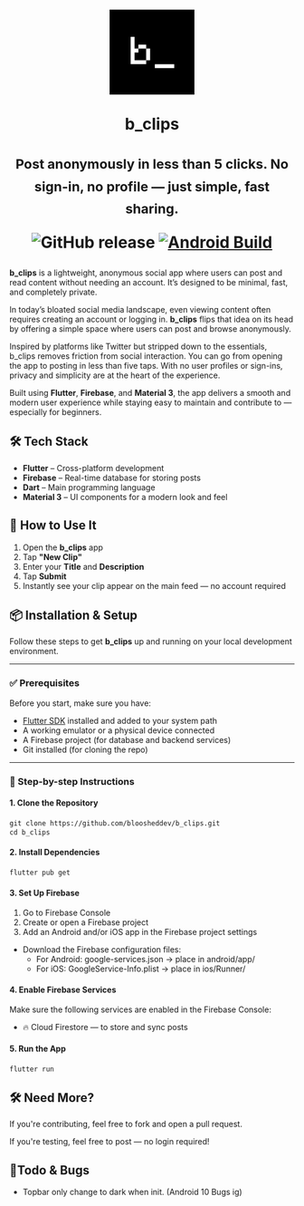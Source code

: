 <h1 align="center">
  <picture>
    <img width="150" src="https://raw.githubusercontent.com/bloosheddev/b_clips/refs/heads/main/assets/images/logo.png"/>
  </picture>

<p align="center">
  b_clips
</p>

<p>
<sub>
  Post anonymously in less than 5 clicks. No sign-in, no profile — just simple, fast sharing.
</sub>
</p>

![GitHub release](https://img.shields.io/github/v/release/bloosheddev/b_clips)
[![Android Build](https://github.com/bloosheddev/b_clips/actions/workflows/android-build.yml/badge.svg?style=for-the-badge)](https://github.com/bloosheddev/b_clips/actions/workflows/android-build.yml)

</h1>

**b_clips** is a lightweight, anonymous social app where users can post and read content without needing an account. It’s designed to be minimal, fast, and completely private.


In today’s bloated social media landscape, even viewing content often requires creating an account or logging in. **b_clips** flips that idea on its head by offering a simple space where users can post and browse anonymously.

Inspired by platforms like Twitter but stripped down to the essentials, b_clips removes friction from social interaction. You can go from opening the app to posting in less than five taps. With no user profiles or sign-ins, privacy and simplicity are at the heart of the experience.

Built using **Flutter**, **Firebase**, and **Material 3**, the app delivers a smooth and modern user experience while staying easy to maintain and contribute to — especially for beginners.


## 🛠 Tech Stack

- **Flutter** – Cross-platform development  
- **Firebase** – Real-time database for storing posts  
- **Dart** – Main programming language  
- **Material 3** – UI components for a modern look and feel

## 📱 How to Use It

1. Open the **b_clips** app  
2. Tap **"New Clip"**  
3. Enter your **Title** and **Description**  
4. Tap **Submit**  
5. Instantly see your clip appear on the main feed — no account required

## 📦 Installation & Setup

Follow these steps to get **b_clips** up and running on your local development environment.

---

### ✅ Prerequisites

Before you start, make sure you have:

- [Flutter SDK](https://flutter.dev/docs/get-started/install) installed and added to your system path
- A working emulator or a physical device connected
- A Firebase project (for database and backend services)
- Git installed (for cloning the repo)

---

### 🔧 Step-by-step Instructions

#### 1. Clone the Repository

```
git clone https://github.com/bloosheddev/b_clips.git
cd b_clips
```

#### 2. Install Dependencies
```
flutter pub get
```

#### 3. Set Up Firebase

1. Go to Firebase Console
2. Create or open a Firebase project
3. Add an Android and/or iOS app in the Firebase project settings
- Download the Firebase configuration files:
  - For Android: google-services.json → place in android/app/
  - For iOS: GoogleService-Info.plist → place in ios/Runner/

#### 4. Enable Firebase Services
Make sure the following services are enabled in the Firebase Console:

- 🔥 Cloud Firestore — to store and sync posts

#### 5. Run the App

```
flutter run
```

## 🛠 Need More?
If you're contributing, feel free to fork and open a pull request.

If you're testing, feel free to post — no login required!

## 🐞Todo & Bugs
- Topbar only change to dark when init. (Android 10 Bugs ig)
